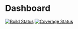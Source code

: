 # Dashboard
[![Build Status](https://secure.travis-ci.org/SnekhaR/Dashboard.png?branch=master)](https://travis-ci.org/SnekhaR/Dashboard)
[![Coverage Status](https://coveralls.io/repos/SnekhaR/Dashboard/badge.svg?branch=master)](https://coveralls.io/r/SnekhaR/Dashboard/?branch=master)
